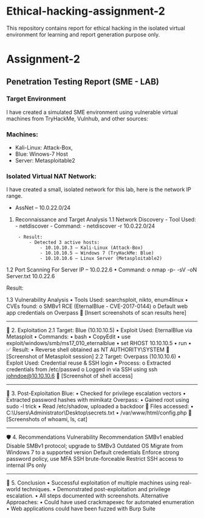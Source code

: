# Ethical-hacking-assignment-2
This repository contains report for ethical hacking in the isolated virtual environment for learning and report generation purpose only.
# Assignment-2
## Penetration Testing Report (SME - LAB)
### Target Environment
I have created a simulated SME environment using vulnerable virtual machines from TryHackMe, Vulnhub, and other sources:
### Machines:
  - Kali-Linux: Attack-Box,
  - Blue: Winows-7 Host
  - Server: Metasploitable2
### Isolated Virtual NAT Network: 
I have created a small, isolated network for this lab, here is the network IP range.
 - AssNet – 10.0.22.0/24
1. Reconnaissance and Target Analysis
	  1.1 Network Discovery
		  - Tool Used: 
		    - netdiscover
		  - Command:
		    - netdiscover -r 10.0.22.0/24

		- Result:
			- Detected 3 active hosts: 
				- 10.10.10.3 – Kali-Linux (Attack-Box)
				- 10.10.10.5 – Windows 7 (TryHackMe: Blue)
				- 10.10.10.6 – Linux Server (Metasploitable2)


1.2 Port Scanning For Server IP – 10.0.22.6
•	Command:
o	nmap -p- -sV -oN Server.txt 10.0.22.6

Result:

1.3 Vulnerability Analysis
•	Tools Used: searchsploit, nikto, enum4linux
•	CVEs found: 
o	SMBv1 RCE (EternalBlue - CVE-2017-0144)
o	Default web app credentials on Overpass
📸 [Insert screenshots of scan results here]
________________________________________
🧨 2. Exploitation
2.1 Target: Blue (10.10.10.5)
•	Exploit Used: EternalBlue via Metasploit
•	Commands:
•	bash
•	CopyEdit
•	use exploit/windows/smb/ms17_010_eternalblue
•	set RHOST 10.10.10.5
•	run
•	
✅ Result:
•	Reverse shell obtained as NT AUTHORITY\\SYSTEM
📸 [Screenshot of Metasploit session]
2.2 Target: Overpass (10.10.10.6)
•	Exploit Used: Credential reuse & SSH login
•	Process: 
o	Extracted credentials from /etc/passwd
o	Logged in via SSH using ssh johndoe@10.10.10.6
📸 [Screenshot of shell access]
________________________________________
🧬 3. Post-Exploitation
Blue:
•	Checked for privilege escalation vectors
•	Extracted password hashes with mimikatz
Overpass:
•	Gained root using sudo -l trick
•	Read /etc/shadow, uploaded a backdoor
📁 Files accessed:
•	C:\\Users\\Administrator\\Desktop\\secrets.txt
•	/var/www/html/config.php
📸 [Screenshots of whoami, ls, cat]
________________________________________
🛡️ 4. Recommendations
Vulnerability	Recommendation
SMBv1 enabled	Disable SMBv1 protocol; upgrade to SMBv3
Outdated OS	Migrate from Windows 7 to a supported version
Default credentials	Enforce strong password policy, use MFA
SSH brute-forceable	Restrict SSH access to internal IPs only
________________________________________
📌 5. Conclusion
•	Successful exploitation of multiple machines using real-world techniques.
•	Demonstrated post-exploitation and privilege escalation.
•	All steps documented with screenshots.
Alternative Approaches:
•	Could have used crackmapexec for automated enumeration
•	Web applications could have been fuzzed with Burp Suite


